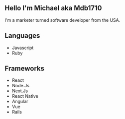 ## Hello I'm Michael aka Mdb1710

I'm a marketer turned software developer from the USA. 

## Languages
 
 - Javascript
 - Ruby

 ## Frameworks

 - React
 - Node.Js 
 - Next.Js
 - React Native
 - Angular
 - Vue
 - Rails